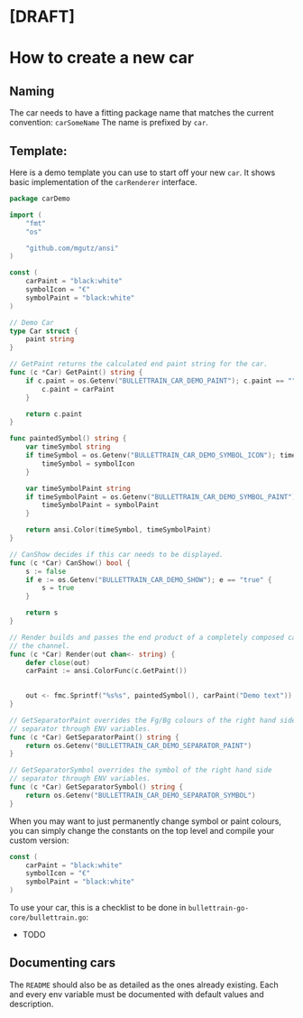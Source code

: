 # [DRAFT]

# How to create a new car


## Naming

The car needs to have a fitting package name that matches the current convention: `carSomeName`
The name is prefixed by `car`.

## Template:

Here is a demo template you can use to start off your new `car`. It shows basic implementation of the `carRenderer` interface. 

```go
package carDemo

import (
	"fmt"
	"os"

	"github.com/mgutz/ansi"
)

const (
    carPaint = "black:white"
    symbolIcon = "€"
    symbolPaint = "black:white"
)

// Demo Car
type Car struct {
	paint string
}

// GetPaint returns the calculated end paint string for the car.
func (c *Car) GetPaint() string {
	if c.paint = os.Getenv("BULLETTRAIN_CAR_DEMO_PAINT"); c.paint == "" {
		c.paint = carPaint
	}

	return c.paint
}

func paintedSymbol() string {
	var timeSymbol string
	if timeSymbol = os.Getenv("BULLETTRAIN_CAR_DEMO_SYMBOL_ICON"); timeSymbol == "" {
		timeSymbol = symbolIcon
	}

	var timeSymbolPaint string
	if timeSymbolPaint = os.Getenv("BULLETTRAIN_CAR_DEMO_SYMBOL_PAINT"); timeSymbolPaint == "" {
		timeSymbolPaint = symbolPaint
	}

	return ansi.Color(timeSymbol, timeSymbolPaint)
}

// CanShow decides if this car needs to be displayed.
func (c *Car) CanShow() bool {
	s := false
	if e := os.Getenv("BULLETTRAIN_CAR_DEMO_SHOW"); e == "true" {
		s = true
	}

	return s
}

// Render builds and passes the end product of a completely composed car onto
// the channel.
func (c *Car) Render(out chan<- string) {
	defer close(out)
	carPaint := ansi.ColorFunc(c.GetPaint())

	
	out <- fmc.Sprintf("%s%s", paintedSymbol(), carPaint("Demo text"))
}

// GetSeparatorPaint overrides the Fg/Bg colours of the right hand side
// separator through ENV variables.
func (c *Car) GetSeparatorPaint() string {
	return os.Getenv("BULLETTRAIN_CAR_DEMO_SEPARATOR_PAINT")
}

// GetSeparatorSymbol overrides the symbol of the right hand side
// separator through ENV variables.
func (c *Car) GetSeparatorSymbol() string {
	return os.Getenv("BULLETTRAIN_CAR_DEMO_SEPARATOR_SYMBOL")
}
```


When you may want to just permanently change symbol or paint colours, you can simply change the constants on the top level and compile your custom version:

```go
const (
    carPaint = "black:white"
    symbolIcon = "€"
    symbolPaint = "black:white"
)
```

To use your car, this is a checklist to be done in `bullettrain-go-core/bullettrain.go`:

* TODO


## Documenting cars

The `README` should also be as detailed as the ones already existing.
Each and every env variable must be documented with default values and description.
